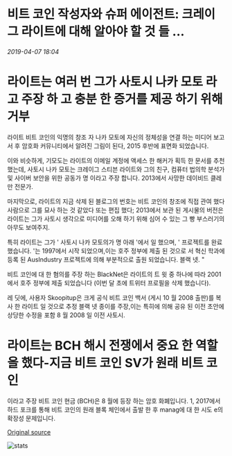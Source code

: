 # 비트 코인 작성자와 슈퍼 에이전트: 크레이그 라이트에 대해 알아야 할 것 들 ...

###### 2019-04-07 18:04

# 라이트는 여러 번 그가 사토시 나카 모토 라고 주장 하 고 충분 한 증거를 제공 하기 위해 거부

라이트 비트 코인의 익명의 창조 자 나카 모토에 자신의 정체성을 연결 하는 미디어 보고서 후 암호화 커뮤니티에서 알려진 그림이 된다, 2015 후반에 표면화 되었습니다.

이와 비슷하게, 기모도는 라이트의 이메일 계정에 액세스 한 해커가 획득 한 문서를 추천 했는데, 사토시 나카 모토는 크레이그 스티븐 라이트와 그의 친구, 컴퓨터 법의학 분석가 및 사이버 보안을 위한 공동가 명 이라고 주장 합니다. 2013에서 사망한 데이비드 클레만 전문가.

마지막으로, 라이트의 지금 삭제 된 블로그의 번호는 비트 코인의 창조에 직접 관여 했다 사람으로 그를 묘사 하는 것 같았다 또는 편집 했다; 2013에서 보관 된 게시물의 버전은 라이트는 그가 사토시 생각으로 미디어를 오해 하기 위해 심어 수 있는 그 빵 부스러기의 아무도 보여주지.

특히 라이트는 그가 ' 사토시 나카 모토의가 명 아래 '에서 일 했으며, ' 프로젝트를 완료 했습니다. '는 1997에서 시작 되었으며,이는 호주 정부에 제출 된 것으로 서 혁신 학과에 등록 된 AusIndustry 프로젝트에 의해 부분적으로 출원 되었습니다. 블랙 넷. "

비트 코인에 대 한 혐의를 주장 하는 BlackNet은 라이트의 트 윗 중 하나에 따라 2001에서 호주 정부에 제출 되었습니다 (이번 달 초에 트위터 프로필을 삭제 했습니다).

레 딧에, 사용자 Skoopitup은 크게 공식 비트 코인 백서 (게시 10 월 2008 출판)를 복사 한 라이트 일 것으로 추정 블랙 넷 종이를 주장,이는 특히에 의해 공유 된 이전 초안에 상당한 수정을 포함 8 월 2008 일 이전 사토시.

# 라이트는 BCH 해시 전쟁에서 중요 한 역할을 했다-지금 비트 코인 SV가 원래 비트 코인

이라고 주장 비트 코인 현금 (BCH)은 8 월에 등장 하는 암호 화폐입니다. 1, 2017에서 하드 포크를 통해 비트 코인의 원래 블록 체인에서 출발 한 후 manag에 대 한 시도 e의 확장성 문제입니다.

[Original source](https://cointelegraph.com/news/bitcoin-creator-and-superagent-what-you-should-know-about-craig-wright)

![stats](https://c.statcounter.com/11760860/0/a89fa40b/1/ "stats")